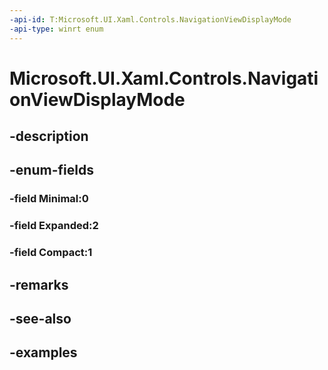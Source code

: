 ```yaml
---
-api-id: T:Microsoft.UI.Xaml.Controls.NavigationViewDisplayMode
-api-type: winrt enum
---
```


<!-- Enumeration syntax.
public enum NavigationViewDisplayMode : int 
-->

# Microsoft.UI.Xaml.Controls.NavigationViewDisplayMode

## -description

## -enum-fields
### -field Minimal:0

### -field Expanded:2

### -field Compact:1

## -remarks

## -see-also

## -examples

